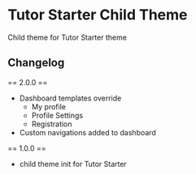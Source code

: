 # Tutor Starter Child Theme
Child theme for Tutor Starter theme

## Changelog

== 2.0.0 ==
- Dashboard templates override
    - My profile
    - Profile Settings
    - Registration
- Custom navigations added to dashboard

== 1.0.0 ==
- child theme init for Tutor Starter